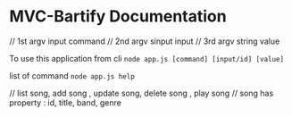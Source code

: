 # MVC-Bartify Documentation
// 1st argv input command
// 2nd argv sinput input
// 3rd argv string value


To use this application from cli
`node app.js [command] [input/id] [value]`

list of command `node app.js help`


// list song, add song , update song, delete song , play song
// song has property : id, title, band, genre